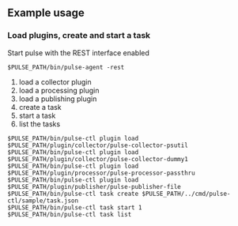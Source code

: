 Example usage
-------------

### Load plugins, create and start a task

Start pulse with the REST interface enabled

```$PULSE_PATH/bin/pulse-agent -rest```

1. load a collector plugin
2. load a processing plugin
3. load a publishing plugin
4. create a task
5. start a task
6. list the tasks

```
$PULSE_PATH/bin/pulse-ctl plugin load  $PULSE_PATH/plugin/collector/pulse-collector-psutil
$PULSE_PATH/bin/pulse-ctl plugin load  $PULSE_PATH/plugin/collector/pulse-collector-dummy1
$PULSE_PATH/bin/pulse-ctl plugin load  $PULSE_PATH/plugin/processor/pulse-processor-passthru
$PULSE_PATH/bin/pulse-ctl plugin load  $PULSE_PATH/plugin/publisher/pulse-publisher-file
$PULSE_PATH/bin/pulse-ctl task create $PULSE_PATH/../cmd/pulse-ctl/sample/task.json
$PULSE_PATH/bin/pulse-ctl task start 1
$PULSE_PATH/bin/pulse-ctl task list
```


